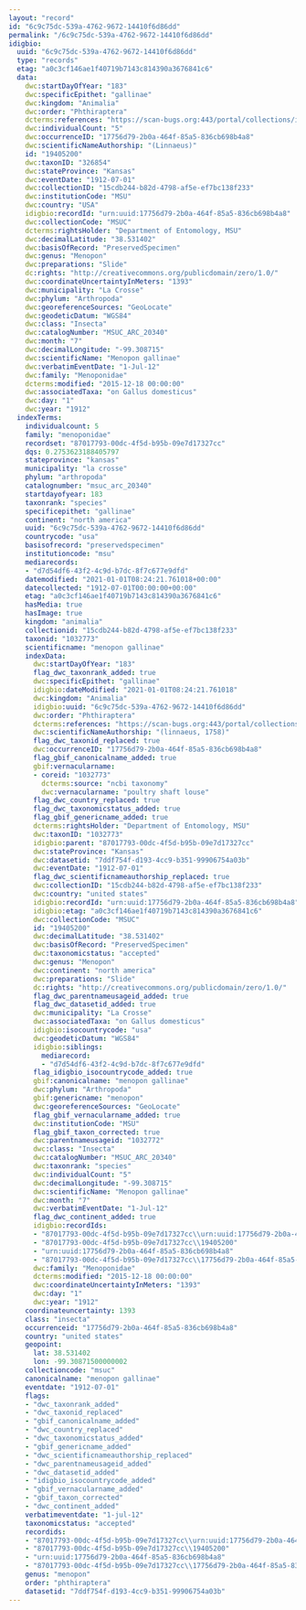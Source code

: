 ```yaml
---
layout: "record"
id: "6c9c75dc-539a-4762-9672-14410f6d86dd"
permalink: "/6c9c75dc-539a-4762-9672-14410f6d86dd"
idigbio:
  uuid: "6c9c75dc-539a-4762-9672-14410f6d86dd"
  type: "records"
  etag: "a0c3cf146ae1f40719b7143c814390a3676841c6"
  data:
    dwc:startDayOfYear: "183"
    dwc:specificEpithet: "gallinae"
    dwc:kingdom: "Animalia"
    dwc:order: "Phthiraptera"
    dcterms:references: "https://scan-bugs.org:443/portal/collections/individual/index.php?occid=19405200"
    dwc:individualCount: "5"
    dwc:occurrenceID: "17756d79-2b0a-464f-85a5-836cb698b4a8"
    dwc:scientificNameAuthorship: "(Linnaeus)"
    id: "19405200"
    dwc:taxonID: "326854"
    dwc:stateProvince: "Kansas"
    dwc:eventDate: "1912-07-01"
    dwc:collectionID: "15cdb244-b82d-4798-af5e-ef7bc138f233"
    dwc:institutionCode: "MSU"
    dwc:country: "USA"
    idigbio:recordId: "urn:uuid:17756d79-2b0a-464f-85a5-836cb698b4a8"
    dwc:collectionCode: "MSUC"
    dcterms:rightsHolder: "Department of Entomology, MSU"
    dwc:decimalLatitude: "38.531402"
    dwc:basisOfRecord: "PreservedSpecimen"
    dwc:genus: "Menopon"
    dwc:preparations: "Slide"
    dc:rights: "http://creativecommons.org/publicdomain/zero/1.0/"
    dwc:coordinateUncertaintyInMeters: "1393"
    dwc:municipality: "La Crosse"
    dwc:phylum: "Arthropoda"
    dwc:georeferenceSources: "GeoLocate"
    dwc:geodeticDatum: "WGS84"
    dwc:class: "Insecta"
    dwc:catalogNumber: "MSUC_ARC_20340"
    dwc:month: "7"
    dwc:decimalLongitude: "-99.308715"
    dwc:scientificName: "Menopon gallinae"
    dwc:verbatimEventDate: "1-Jul-12"
    dwc:family: "Menoponidae"
    dcterms:modified: "2015-12-18 00:00:00"
    dwc:associatedTaxa: "on Gallus domesticus"
    dwc:day: "1"
    dwc:year: "1912"
  indexTerms:
    individualcount: 5
    family: "menoponidae"
    recordset: "87017793-00dc-4f5d-b95b-09e7d17327cc"
    dqs: 0.2753623188405797
    stateprovince: "kansas"
    municipality: "la crosse"
    phylum: "arthropoda"
    catalognumber: "msuc_arc_20340"
    startdayofyear: 183
    taxonrank: "species"
    specificepithet: "gallinae"
    continent: "north america"
    uuid: "6c9c75dc-539a-4762-9672-14410f6d86dd"
    countrycode: "usa"
    basisofrecord: "preservedspecimen"
    institutioncode: "msu"
    mediarecords:
    - "d7d54df6-43f2-4c9d-b7dc-8f7c677e9dfd"
    datemodified: "2021-01-01T08:24:21.761018+00:00"
    datecollected: "1912-07-01T00:00:00+00:00"
    etag: "a0c3cf146ae1f40719b7143c814390a3676841c6"
    hasMedia: true
    hasImage: true
    kingdom: "animalia"
    collectionid: "15cdb244-b82d-4798-af5e-ef7bc138f233"
    taxonid: "1032773"
    scientificname: "menopon gallinae"
    indexData:
      dwc:startDayOfYear: "183"
      flag_dwc_taxonrank_added: true
      dwc:specificEpithet: "gallinae"
      idigbio:dateModified: "2021-01-01T08:24:21.761018"
      dwc:kingdom: "Animalia"
      idigbio:uuid: "6c9c75dc-539a-4762-9672-14410f6d86dd"
      dwc:order: "Phthiraptera"
      dcterms:references: "https://scan-bugs.org:443/portal/collections/individual/index.php?occid=19405200"
      dwc:scientificNameAuthorship: "(linnaeus, 1758)"
      flag_dwc_taxonid_replaced: true
      dwc:occurrenceID: "17756d79-2b0a-464f-85a5-836cb698b4a8"
      flag_gbif_canonicalname_added: true
      gbif:vernacularname:
      - coreid: "1032773"
        dcterms:source: "ncbi taxonomy"
        dwc:vernacularname: "poultry shaft louse"
      flag_dwc_country_replaced: true
      flag_dwc_taxonomicstatus_added: true
      flag_gbif_genericname_added: true
      dcterms:rightsHolder: "Department of Entomology, MSU"
      dwc:taxonID: "1032773"
      idigbio:parent: "87017793-00dc-4f5d-b95b-09e7d17327cc"
      dwc:stateProvince: "Kansas"
      dwc:datasetid: "7ddf754f-d193-4cc9-b351-99906754a03b"
      dwc:eventDate: "1912-07-01"
      flag_dwc_scientificnameauthorship_replaced: true
      dwc:collectionID: "15cdb244-b82d-4798-af5e-ef7bc138f233"
      dwc:country: "united states"
      idigbio:recordId: "urn:uuid:17756d79-2b0a-464f-85a5-836cb698b4a8"
      idigbio:etag: "a0c3cf146ae1f40719b7143c814390a3676841c6"
      dwc:collectionCode: "MSUC"
      id: "19405200"
      dwc:decimalLatitude: "38.531402"
      dwc:basisOfRecord: "PreservedSpecimen"
      dwc:taxonomicstatus: "accepted"
      dwc:genus: "Menopon"
      dwc:continent: "north america"
      dwc:preparations: "Slide"
      dc:rights: "http://creativecommons.org/publicdomain/zero/1.0/"
      flag_dwc_parentnameusageid_added: true
      flag_dwc_datasetid_added: true
      dwc:municipality: "La Crosse"
      dwc:associatedTaxa: "on Gallus domesticus"
      idigbio:isocountrycode: "usa"
      dwc:geodeticDatum: "WGS84"
      idigbio:siblings:
        mediarecord:
        - "d7d54df6-43f2-4c9d-b7dc-8f7c677e9dfd"
      flag_idigbio_isocountrycode_added: true
      gbif:canonicalname: "menopon gallinae"
      dwc:phylum: "Arthropoda"
      gbif:genericname: "menopon"
      dwc:georeferenceSources: "GeoLocate"
      flag_gbif_vernacularname_added: true
      dwc:institutionCode: "MSU"
      flag_gbif_taxon_corrected: true
      dwc:parentnameusageid: "1032772"
      dwc:class: "Insecta"
      dwc:catalogNumber: "MSUC_ARC_20340"
      dwc:taxonrank: "species"
      dwc:individualCount: "5"
      dwc:decimalLongitude: "-99.308715"
      dwc:scientificName: "Menopon gallinae"
      dwc:month: "7"
      dwc:verbatimEventDate: "1-Jul-12"
      flag_dwc_continent_added: true
      idigbio:recordIds:
      - "87017793-00dc-4f5d-b95b-09e7d17327cc\\urn:uuid:17756d79-2b0a-464f-85a5-836cb698b4a8"
      - "87017793-00dc-4f5d-b95b-09e7d17327cc\\19405200"
      - "urn:uuid:17756d79-2b0a-464f-85a5-836cb698b4a8"
      - "87017793-00dc-4f5d-b95b-09e7d17327cc\\17756d79-2b0a-464f-85a5-836cb698b4a8"
      dwc:family: "Menoponidae"
      dcterms:modified: "2015-12-18 00:00:00"
      dwc:coordinateUncertaintyInMeters: "1393"
      dwc:day: "1"
      dwc:year: "1912"
    coordinateuncertainty: 1393
    class: "insecta"
    occurrenceid: "17756d79-2b0a-464f-85a5-836cb698b4a8"
    country: "united states"
    geopoint:
      lat: 38.531402
      lon: -99.30871500000002
    collectioncode: "msuc"
    canonicalname: "menopon gallinae"
    eventdate: "1912-07-01"
    flags:
    - "dwc_taxonrank_added"
    - "dwc_taxonid_replaced"
    - "gbif_canonicalname_added"
    - "dwc_country_replaced"
    - "dwc_taxonomicstatus_added"
    - "gbif_genericname_added"
    - "dwc_scientificnameauthorship_replaced"
    - "dwc_parentnameusageid_added"
    - "dwc_datasetid_added"
    - "idigbio_isocountrycode_added"
    - "gbif_vernacularname_added"
    - "gbif_taxon_corrected"
    - "dwc_continent_added"
    verbatimeventdate: "1-jul-12"
    taxonomicstatus: "accepted"
    recordids:
    - "87017793-00dc-4f5d-b95b-09e7d17327cc\\urn:uuid:17756d79-2b0a-464f-85a5-836cb698b4a8"
    - "87017793-00dc-4f5d-b95b-09e7d17327cc\\19405200"
    - "urn:uuid:17756d79-2b0a-464f-85a5-836cb698b4a8"
    - "87017793-00dc-4f5d-b95b-09e7d17327cc\\17756d79-2b0a-464f-85a5-836cb698b4a8"
    genus: "menopon"
    order: "phthiraptera"
    datasetid: "7ddf754f-d193-4cc9-b351-99906754a03b"
---
```

